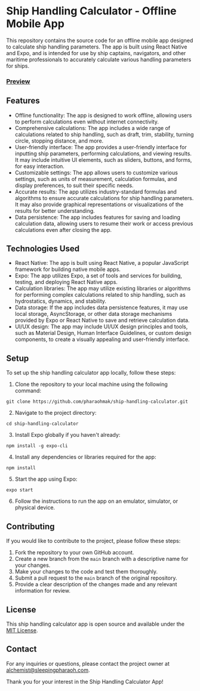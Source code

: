 # Ship Handling Calculator - Offline Mobile App

This repository contains the source code for an offline mobile app designed to calculate ship handling parameters. The app is built using React Native and Expo, and is intended for use by ship captains, navigators, and other maritime professionals to accurately calculate various handling parameters for ships.

### [Preview]([https://expo.dev/@pharaohmak/ShipHandlingCalculator](https://expo.dev/preview/update?message=ready%20for%20production%20-ios&updateRuntimeVersion=exposdk:51.0.0&createdAt=2024-11-06T02:29:55.851Z&slug=exp&projectId=584a2668-0dbf-4052-9ff1-c4d458ed5eb8&group=c4fa87a4-0a20-4563-b594-e2ea20edb2d1))

## Features

- Offline functionality: The app is designed to work offline, allowing users to perform calculations even without internet connectivity.
- Comprehensive calculations: The app includes a wide range of calculations related to ship handling, such as draft, trim, stability, turning circle, stopping distance, and more.
- User-friendly interface: The app provides a user-friendly interface for inputting ship parameters, performing calculations, and viewing results. It may include intuitive UI elements, such as sliders, buttons, and forms, for easy interaction.
- Customizable settings: The app allows users to customize various settings, such as units of measurement, calculation formulas, and display preferences, to suit their specific needs.
- Accurate results: The app utilizes industry-standard formulas and algorithms to ensure accurate calculations for ship handling parameters. It may also provide graphical representations or visualizations of the results for better understanding.
- Data persistence: The app includes features for saving and loading calculation data, allowing users to resume their work or access previous calculations even after closing the app.

## Technologies Used

- React Native: The app is built using React Native, a popular JavaScript framework for building native mobile apps.
- Expo: The app utilizes Expo, a set of tools and services for building, testing, and deploying React Native apps.
- Calculation libraries: The app may utilize existing libraries or algorithms for performing complex calculations related to ship handling, such as hydrostatics, dynamics, and stability.
- Data storage: If the app includes data persistence features, it may use local storage, AsyncStorage, or other data storage mechanisms provided by Expo or React Native to save and retrieve calculation data.
- UI/UX design: The app may include UI/UX design principles and tools, such as Material Design, Human Interface Guidelines, or custom design components, to create a visually appealing and user-friendly interface.

## Setup

To set up the ship handling calculator app locally, follow these steps:

1. Clone the repository to your local machine using the following command:
```
git clone https://github.com/pharaohmak/ship-handling-calculator.git
```
2. Navigate to the project directory:
```
cd ship-handling-calculator
```
3. Install Expo globally if you haven't already:
```
npm install -g expo-cli
```
4. Install any dependencies or libraries required for the app:
```
npm install
```
5. Start the app using Expo:
```
expo start
```
6. Follow the instructions to run the app on an emulator, simulator, or physical device.

## Contributing

If you would like to contribute to the project, please follow these steps:

1. Fork the repository to your own GitHub account.
2. Create a new branch from the `main` branch with a descriptive name for your changes.
3. Make your changes to the code and test them thoroughly.
4. Submit a pull request to the `main` branch of the original repository.
5. Provide a clear description of the changes made and any relevant information for review.

## License

This ship handling calculator app is open source and available under the [MIT License](LICENSE).

## Contact

For any inquiries or questions, please contact the project owner at [alchemist@sleepingpharaoh.com](mailto:alchemist@sleepingpharaoh.com).

Thank you for your interest in the Ship Handling Calculator App!
